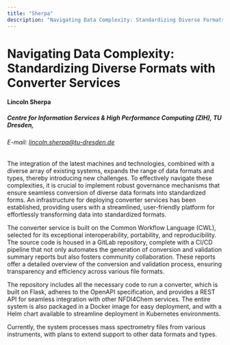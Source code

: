 ```yaml
---
title: "Sherpa"
description: "Navigating Data Complexity: Standardizing Diverse Formats with Converter Services"
---
```


# Navigating Data Complexity: Standardizing Diverse Formats with Converter Services

#### Lincoln Sherpa

##### Centre for Information Services & High Performance Computing (ZIH), TU Dresden,

###### E-mail: lincoln.sherpa@tu-dresden.de


The integration of the latest machines and technologies, combined with a diverse array of existing systems, expands the range of data formats and types, thereby introducing new challenges. To effectively navigate these complexities, it is crucial to implement robust governance mechanisms that ensure seamless conversion of diverse data formats into standardized forms. An infrastructure for deploying converter services has been established, providing users with a streamlined, user-friendly platform for effortlessly transforming data into standardized formats.

The converter service is built on the Common Workflow Language (CWL), selected for its exceptional interoperability, portability, and reproducibility. The source code is housed in a GitLab repository, complete with a CI/CD pipeline that not only automates the generation of conversion and validation summary reports but also fosters community collaboration. These reports offer a detailed overview of the conversion and validation process, ensuring transparency and efficiency across various file formats.

The repository includes all the necessary code to run a converter, which is built on Flask, adheres to the OpenAPI specification, and provides a REST API for seamless integration with other NFDI4Chem services. The entire system is also packaged in a Docker image for easy deployment, and with a Helm chart available to streamline deployment in Kubernetes environments.

Currently, the system processes mass spectrometry files from various instruments, with plans to extend support to other data formats and types.